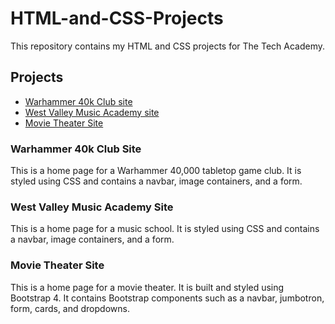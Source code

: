 # HTML-and-CSS-Projects

This repository contains my HTML and CSS projects for The Tech Academy. 

## Projects

- [Warhammer 40k Club site](https://github.com/azurcher09/HTML-and-CSS-Projects/tree/main/Project)
- [West Valley Music Academy site](https://github.com/azurcher09/HTML-and-CSS-Projects/tree/main/One-Page_Website)
- [Movie Theater Site](https://github.com/azurcher09/HTML-and-CSS-Projects/tree/main/bootstrap4_project)

### Warhammer 40k Club Site
This is a home page for a Warhammer 40,000 tabletop game club.  It is styled using CSS and contains a navbar, image containers, and a form.

### West Valley Music Academy Site
This is a home page for a music school.  It is styled using CSS and contains a navbar, image containers, and a form. 

### Movie Theater Site
This is a home page for a movie theater.  It is built and styled using Bootstrap 4.  It contains Bootstrap components such as a navbar, jumbotron, form, cards, and dropdowns. 
